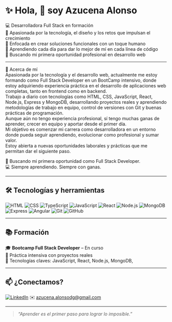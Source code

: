 
# ✨ Hola, 👋 soy Azucena Alonso

💻 Desarrolladora Full Stack en formación  
🌸 Apasionada por la tecnología, el diseño y los retos que impulsan el crecimiento  
🎯 Enfocada en crear soluciones funcionales con un toque humano  
🌱 Aprendiendo cada día para dar lo mejor de mí en cada línea de código  
🤝 Buscando mi primera oportunidad profesional en desarrollo web

---

🧩 Acerca de mí <br>
Apasionada por la tecnología y el desarrollo web, actualmente me estoy formando como Full Stack Developer en un BootCamp intensivo, donde estoy adquiriendo experiencia práctica en el desarrollo de aplicaciones web completas, tanto en frontend como en backend.<br>
Trabajo a diario con tecnologías como HTML, CSS, JavaScript, React, Node.js, Express y MongoDB, desarrollando proyectos reales y aprendiendo metodologías de trabajo en equipo, control de versiones con Git y buenas prácticas de programación.<br>
Aunque aún no tengo experiencia profesional, sí tengo muchas ganas de aprender, crecer en equipo y aportar desde el primer día. <br> Mi objetivo es comenzar mi carrera como desarrolladora en un entorno donde pueda seguir aprendiendo, evolucionar como profesional y sumar valor.<br>
Estoy abierta a nuevas oportunidades laborales y prácticas que me permitan dar el siguiente paso.

🚀 Buscando mi primera oportunidad como Full Stack Developer. <br>
💻 Siempre aprendiendo. Siempre con ganas.

---

## 🛠 Tecnologías y herramientas

![HTML](https://img.shields.io/badge/HTML5-E34F26?style=flat&logo=html5&logoColor=white)
![CSS](https://img.shields.io/badge/CSS3-1572B6?style=flat&logo=css3&logoColor=white)
![TypeScript](https://img.shields.io/badge/TypeScript-3178C6?logo=typescript&logoColor=fff)
![JavaScript](https://img.shields.io/badge/JavaScript-F7DF1E?style=flat&logo=javascript&logoColor=black)
![React](https://img.shields.io/badge/React-20232A?style=flat&logo=react&logoColor=61DAFB)
![Node.js](https://img.shields.io/badge/Node.js-339933?style=flat&logo=nodedotjs&logoColor=white)
![MongoDB](https://img.shields.io/badge/MongoDB-4EA94B?style=flat&logo=mongodb&logoColor=white)
![Express](https://img.shields.io/badge/Express.js-000000?style=flat&logo=express&logoColor=white)
![Angular](https://img.shields.io/badge/Angular-%23DD0031.svg?logo=angular&logoColor=white)
![Git](https://img.shields.io/badge/Git-F05032?style=flat&logo=git&logoColor=white)
![GitHub](https://img.shields.io/badge/GitHub-181717?style=flat&logo=github&logoColor=white)

---

## 📚 Formación

🎓 **Bootcamp Full Stack Developer** – En curso  
🔧 Práctica intensiva con proyectos reales  
📍 Tecnologías claves: JavaScript, React, Node.js, MongoDB, 

---

## 📫 ¿Conectamos?

[![LinkedIn](https://img.shields.io/badge/LinkedIn-Azucena_Alonso-blue?style=flat-square&logo=linkedin)](www.linkedin.com/in/azucena-alonso-diaz) 
✉️ azucena.alonsodg@gmail.com

---

> *“Aprender es el primer paso para lograr lo imposible.”*
